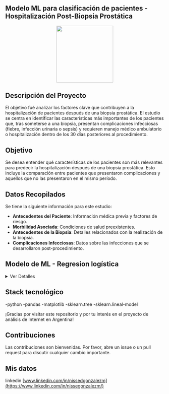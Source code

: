 # <h2>Modelo ML para clasificación de pacientes - Hospitalización Post-Biopsia Prostática</h2>

<p align=center> <img align='rigth' src="https://www.shutterstock.com/shutterstock/photos/1641086950/display_1500/stock-vector-hospitalized-man-lying-in-bed-doctor-checking-him-flat-vector-illustration-1641086950.jpg" width="180"><p> 




## Descripción del Proyecto

El objetivo fué analizar los factores clave que contribuyen a la hospitalización de pacientes después de una biopsia prostática. El estudio se centra en identificar las características más importantes de los pacientes que, tras someterse a una biopsia, presentan complicaciones infecciosas (fiebre, infección urinaria o sepsis) y requieren manejo médico ambulatorio o hospitalización dentro de los 30 días posteriores al procedimiento.

## Objetivo 

Se desea entender qué características de los pacientes son más relevantes para predecir la hospitalización después de una biopsia prostática. Esto incluye la comparación entre pacientes que presentaron complicaciones y aquellos que no las presentaron en el mismo período.

## Datos Recopilados

Se tiene la siguiente información para este estudio:

- **Antecedentes del Paciente**: Información médica previa y factores de riesgo.
- **Morbilidad Asociada**: Condiciones de salud preexistentes.
- **Antecedentes de la Biopsia**: Detalles relacionados con la realización de la biopsia.
- **Complicaciones Infecciosas**: Datos sobre las infecciones que se desarrollaron post-procedimiento.

## Modelo de ML - Regresion logística
<details>
  <summary>Ver Detalles</summary>
Este permitió identificar las características más relevantes asociadas a la hospitalización post biopsia prostática. La precisión del modelo fue evaluada y se presentaron métricas clave como la matriz de confusión y el informe de clasificación. Este análisis proporciona una base sólida para la toma de decisiones en la atención y seguimiento de pacientes sometidos a biopsia prostática tomando en cuenta las siguientes caracteristicas:

BIOPSIA
NUMERO DE DIAS POST BIOPSIA EN QUE SE PRESENTA LA COMPLICACIÓN INFECCIOSA
FIEBRE
ITU
TIPO DE CULTIVO
AGENTE AISLADO
PATRON DE RESISTENCIA
</details>

## Stack tecnológico
-python
-pandas
-matplotlib
-sklearn.tree
-sklearn.lineal-model


¡Gracias por visitar este repositorio y por tu interés en el proyecto de análisis de Internet en Argentina!

## Contribuciones
Las contribuciones son bienvenidas. Por favor, abre un issue o un pull request para discutir cualquier cambio importante.

## Mis datos
linkedin 
[www.linkedin.com/in/nissedgonzalezm](https://www.linkedin.com/in/nissegonzalezm/)


